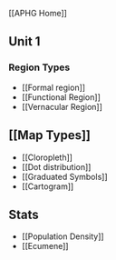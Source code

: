 [[APHG Home]]
## Unit 1
### Region Types

 - [[Formal region]]
 - [[Functional Region]]
 - [[Vernacular Region]]
## [[Map Types]]

 - [[Cloropleth]]
 - [[Dot distribution]]
 - [[Graduated Symbols]]
 - [[Cartogram]]
## Stats 

 - [[Population Density]]
 - [[Ecumene]]

